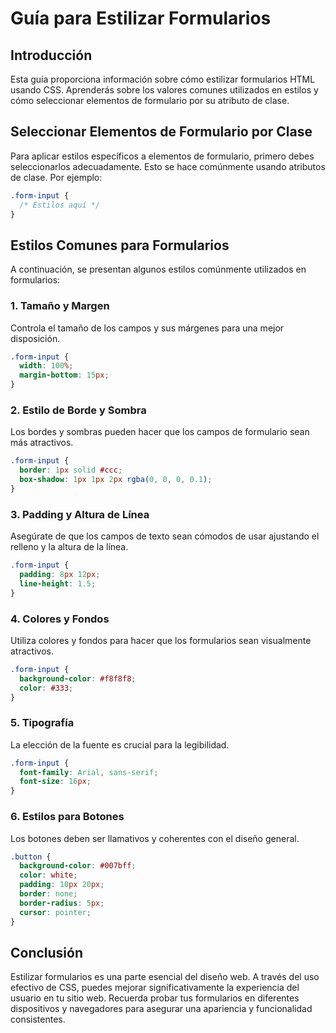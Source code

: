 # Guía para Estilizar Formularios

## Introducción

Esta guía proporciona información sobre cómo estilizar formularios HTML usando CSS. Aprenderás sobre los valores comunes utilizados en estilos y cómo seleccionar elementos de formulario por su atributo de clase.

## Seleccionar Elementos de Formulario por Clase

Para aplicar estilos específicos a elementos de formulario, primero debes seleccionarlos adecuadamente. Esto se hace comúnmente usando atributos de clase. Por ejemplo:

```css
.form-input {
  /* Estilos aquí */
}
```

## Estilos Comunes para Formularios

A continuación, se presentan algunos estilos comúnmente utilizados en formularios:

### 1. Tamaño y Margen

Controla el tamaño de los campos y sus márgenes para una mejor disposición.

```css
.form-input {
  width: 100%;
  margin-bottom: 15px;
}
```

### 2. Estilo de Borde y Sombra

Los bordes y sombras pueden hacer que los campos de formulario sean más atractivos.

```css
.form-input {
  border: 1px solid #ccc;
  box-shadow: 1px 1px 2px rgba(0, 0, 0, 0.1);
}
```

### 3. Padding y Altura de Línea

Asegúrate de que los campos de texto sean cómodos de usar ajustando el relleno y la altura de la línea.

```css
.form-input {
  padding: 8px 12px;
  line-height: 1.5;
}
```

### 4. Colores y Fondos

Utiliza colores y fondos para hacer que los formularios sean visualmente atractivos.

```css
.form-input {
  background-color: #f8f8f8;
  color: #333;
}
```

### 5. Tipografía

La elección de la fuente es crucial para la legibilidad.

```css
.form-input {
  font-family: Arial, sans-serif;
  font-size: 16px;
}
```

### 6. Estilos para Botones

Los botones deben ser llamativos y coherentes con el diseño general.

```css
.button {
  background-color: #007bff;
  color: white;
  padding: 10px 20px;
  border: none;
  border-radius: 5px;
  cursor: pointer;
}
```

## Conclusión

Estilizar formularios es una parte esencial del diseño web. A través del uso efectivo de CSS, puedes mejorar significativamente la experiencia del usuario en tu sitio web. Recuerda probar tus formularios en diferentes dispositivos y navegadores para asegurar una apariencia y funcionalidad consistentes.
